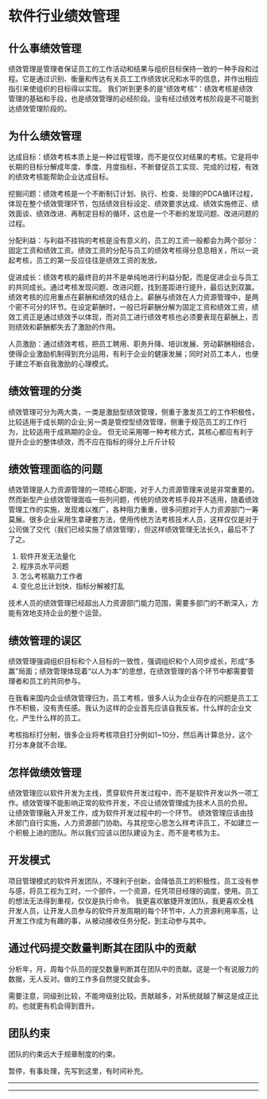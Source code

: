 软件行业绩效管理
================

什么事绩效管理
-----
绩效管理是管理者保证员工的工作活动和结果与组织目标保持一致的一种手段和过程。它是通过识别、衡量和传达有关员工工作绩效状况和水平的信息，并作出相应指引来使组织的目标得以实现。
我们听到更多的是“绩效考核”：绩效考核是绩效管理的基础和手段，也是绩效管理的必经阶段。没有经过绩效考核阶段是不可能到达绩效管理阶段的。

为什么绩效管理
-----

达成目标：绩效考核本质上是一种过程管理，而不是仅仅对结果的考核。它是将中长期的目标分解成年度、季度、月度指标，不断督促员工实现、完成的过程，有效的绩效考核能帮助企业达成目标。

挖掘问题：绩效考核是一个不断制订计划、执行、检查、处理的PDCA循环过程，体现在整个绩效管理环节，包括绩效目标设定、绩效要求达成、绩效实施修正、绩效面谈、绩效改进、再制定目标的循环，这也是一个不断的发现问题、改进问题的过程。

分配利益：与利益不挂钩的考核是没有意义的，员工的工资一般都会为两个部分：固定工资和绩效工资。绩效工资的分配与员工的绩效考核得分息息相关，所以一说起考核，员工的第一反应往往是绩效工资的发放。

促进成长：绩效考核的最终目的并不是单纯地进行利益分配，而是促进企业与员工的共同成长。通过考核发现问题、改进问题，找到差距进行提升，最后达到双赢。　绩效考核的应用重点在薪酬和绩效的结合上。薪酬与绩效在人力资源管理中，是两个密不可分的环节。在设定薪酬时，一般已将薪酬分解为固定工资和绩效工资，绩效工资正是通过绩效予以体现，而对员工进行绩效考核也必须要表现在薪酬上，否则绩效和薪酬都失去了激励的作用。

人员激励：通过绩效考核，把员工聘用、职务升降、培训发展、劳动薪酬相结合，使得企业激励机制得到充分运用，有利于企业的健康发展；同时对员工本人，也便于建立不断自我激励的心理模式。

绩效管理的分类
-----
绩效管理可分为两大类，一类是激励型绩效管理，侧重于激发员工的工作积极性，比较适用于成长期的企业;另一类是管控型绩效管理，侧重于规范员工的工作行为，比较适用于成熟期的企业。
但无论采用哪一种考核方式，其核心都应有利于提升企业的整体绩效，而不应在指标的得分上斤斤计较


绩效管理面临的问题
-----
绩效管理是人力资源管理的一项核心职能，对于人力资源管理来说是非常重要的。然而新型产业绩效管理面临一些列问题，传统的绩效考核手段并不适用，随着绩效管理工作的实施，发现难以推广，各种阻力重重，很多问题对于人力资源部门一筹莫展。很多企业采用生拿硬套方法，使用传统方法考核技术人员，这样仅仅是对于公司做了交代（我们已经实施了绩效管理），但这样绩效管理无法长久，最后不了了之。

1. 软件开发无法量化
1. 程序员水平问题
1. 怎么考核脑力工作者
1. 变化总比计划快，指标分解被打乱

技术人员的绩效管理已经超出人力资源部门能力范围，需要多部门的不断深入，方能有效地支持企业的整个运营。


绩效管理的误区
--------------
绩效管理强调组织目标和个人目标的一致性，强调组织和个人同步成长，形成“多赢”局面；绩效管理体现着“以人为本”的思想，在绩效管理的各个环节中都需要管理者和员工的共同参与。

在我看来国内企业绩效管理归为，员工考核，很多人认为企业存在的问题是员工工作不积极，没有责任感。我认为这样的企业首先应该自我反省。什么样的企业文化，产生什么样的员工。

考核指标打分制，很多企业将考核项目打分例如1~10分，然后再计算总分，这个打分本身就不合理。


怎样做绩效管理
-----
绩效管理应以软件开发为主线，贯穿软件开发过程中，而不是软件开发以外一项工作。绩效管理不能影响正常的软件开发，不应让绩效管理成为技术人员的负担。
让绩效管理融入开发工作，成为软件开发过程中的一个环节。
绩效管理应该由技术部门自行实施，人力资源部门协助。与其挖空心思怎么样考评员工，不如建立一个积极上进的团队。所以我们应该以团队建设为主，而不是考核为主。

开发模式
-----
项目管理模式的软件开发团队，不理利于创新，会降低员工的积极性，员工没有参与感，将员工视为工时，一个部件，一个资源，任凭项目经理的调度，使用。员工的想法无法得到重视，仅仅是执行命令。
我更喜欢敏捷开发团队，我更喜欢全栈开发人员，让开发人员参与的软件开发周期的每个环节中，人力资源利用率高，让开发工作成为有趣的事，从被动接收任务分配，到主动参与其中。

通过代码提交数量判断其在团队中的贡献
-----
分析年，月，周每个队员的提交数量判断其在团队中的贡献。这是一个有说服力的数据，无人反对。做的工作多自然提交就会多。

需要注意，同级别比较，不能垮级别比较。贡献越多，对系统就越了解这是成正比的。也就更有机会得到晋升。
 
团队约束
-----
团队的约束远大于规章制度的约束。


暂停，有事处理，先写到这里，有时间补充。

- - -

* * *
